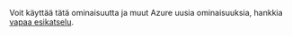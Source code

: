 Voit käyttää tätä ominaisuutta ja muut Azure uusia ominaisuuksia, hankkia [vapaa esikatselu](https://account.windowsazure.com/PreviewFeatures).

